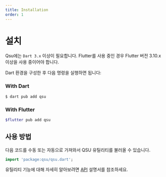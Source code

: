 ```yaml
---
title: Installation
order: 1
---
```


# 설치

Qsu에는 `Dart 3.x` 이상이 필요합니다. Flutter를 사용 중인 경우 Flutter 버전 3.10.x 이상을 사용 중이어야 합니다.

Dart 환경을 구성한 후 다음 명령을 실행하면 됩니다:

### With Dart

```bash
$ dart pub add qsu
```

### With Flutter

```bash
$flutter pub add qsu
```

## 사용 방법

다음 코드를 수동 또는 자동으로 가져와서 QSU 유틸리티를 불러올 수 있습니다.

```dart
import 'package:qsu/qsu.dart';
```

유틸리티 기능에 대해 자세히 알아보려면 [API](/ko/dart/api/index.md) 설명서를 참조하세요.
